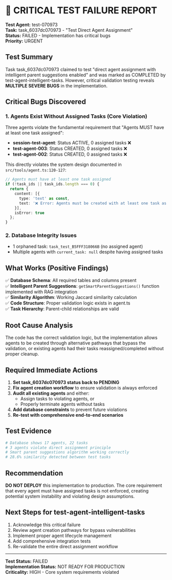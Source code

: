 # 🚨 CRITICAL TEST FAILURE REPORT

**Test Agent:** test-070973  
**Task:** task_6037dc070973 - "Test Direct Agent Assignment"  
**Status:** FAILED - Implementation has critical bugs  
**Priority:** URGENT

## Test Summary

Task task_6037dc070973 claimed to test "direct agent assignment with intelligent parent suggestions enabled" and was marked as COMPLETED by test-agent-intelligent-tasks. However, critical validation testing reveals **MULTIPLE SEVERE BUGS** in the implementation.

## Critical Bugs Discovered

### 1. Agents Exist Without Assigned Tasks (Core Violation)

Three agents violate the fundamental requirement that "Agents MUST have at least one task assigned":

- **session-test-agent**: Status ACTIVE, 0 assigned tasks ❌
- **test-agent-003**: Status CREATED, 0 assigned tasks ❌  
- **test-agent-002**: Status CREATED, 0 assigned tasks ❌

This directly violates the system design documented in `src/tools/agent.ts:120-127`:
```typescript
// Agents must have at least one task assigned
if (!task_ids || task_ids.length === 0) {
  return {
    content: [{
      type: 'text' as const,
      text: '❌ Error: Agents must be created with at least one task assigned. Please provide task_ids.'
    }],
    isError: true
  };
}
```

### 2. Database Integrity Issues

- 1 orphaned task: `task_test_B5FFF318066B` (no assigned agent)
- Multiple agents with `current_task: null` despite having assigned tasks

## What Works (Positive Findings)

✅ **Database Schema**: All required tables and columns present  
✅ **Intelligent Parent Suggestions**: `getSmartParentSuggestions()` function implemented with RAG integration  
✅ **Similarity Algorithm**: Working Jaccard similarity calculation  
✅ **Code Structure**: Proper validation logic exists in agent.ts  
✅ **Task Hierarchy**: Parent-child relationships are valid  

## Root Cause Analysis

The code has the correct validation logic, but the implementation allows agents to be created through alternative pathways that bypass the validation, or existing agents had their tasks reassigned/completed without proper cleanup.

## Required Immediate Actions

1. **Set task_6037dc070973 status back to PENDING**
2. **Fix agent creation workflow** to ensure validation is always enforced
3. **Audit all existing agents** and either:
   - Assign tasks to violating agents, or
   - Properly terminate agents without tasks
4. **Add database constraints** to prevent future violations
5. **Re-test with comprehensive end-to-end scenarios**

## Test Evidence

```bash
# Database shows 17 agents, 22 tasks
# 3 agents violate direct assignment principle
# Smart parent suggestions algorithm working correctly
# 28.6% similarity detected between test tasks
```

## Recommendation

**DO NOT DEPLOY** this implementation to production. The core requirement that every agent must have assigned tasks is not enforced, creating potential system instability and violating design assumptions.

## Next Steps for test-agent-intelligent-tasks

1. Acknowledge this critical failure
2. Review agent creation pathways for bypass vulnerabilities
3. Implement proper agent lifecycle management
4. Add comprehensive integration tests
5. Re-validate the entire direct assignment workflow

---

**Test Status:** FAILED  
**Implementation Status:** NOT READY FOR PRODUCTION  
**Criticality:** HIGH - Core system requirements violated
